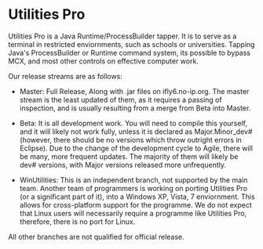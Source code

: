 Utilities Pro
==========

Utilities Pro is a Java Runtime/ProcessBuilder tapper. It is to serve as a terminal in restricted enviornments, such as schools or universities. Tapping Java's ProcessBuilder or Runtime command system, its possible to bypass MCX, and most other controls on effective computer work.

Our release streams are as follows:
  * Master: Full Release, Along with .jar files on ifly6.no-ip.org. The master stream is the least updated of them, as it requires a passing of inspection, and is usually resulting from a merge from Beta into Master.
  * Beta: It is all development work. You will need to compile this yourself, and it will likely not work fully, unless it is declared as Major.Minor_dev# (however, there should be no versions which throw outright errors in Eclipse). Due to the change of the development cycle to Agile, there will be many, more frequent updates. The majority of them will likely be dev# versions, with Major versions released more unfrequently.
  
  * WinUtilities: This is an independent branch, not supported by the main team. Another team of programmers is working on porting Utilities Pro (or a significant part of it), into a Windows XP, Vista, 7 enviornment. This allows for cross-platform support for the programme. We do not expect that Linux users will necessarily require a programme like Utilities Pro, therefore, there is no port for Linux.
  
  All other branches are not qualified for official release.